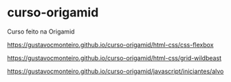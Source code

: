 # curso-origamid
 Curso feito na Origamid

 https://gustavocmonteiro.github.io/curso-origamid/html-css/css-flexbox
 
 https://gustavocmonteiro.github.io/curso-origamid/html-css/grid-wildbeast

 https://gustavocmonteiro.github.io/curso-origamid/javascript/iniciantes/alvo
